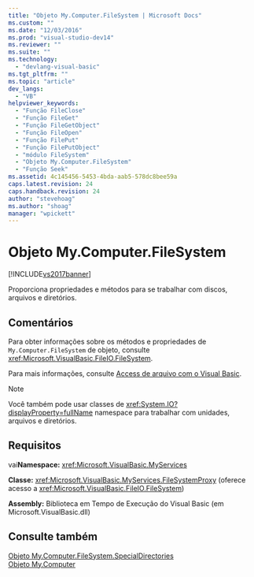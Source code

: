 ```yaml
---
title: "Objeto My.Computer.FileSystem | Microsoft Docs"
ms.custom: ""
ms.date: "12/03/2016"
ms.prod: "visual-studio-dev14"
ms.reviewer: ""
ms.suite: ""
ms.technology: 
  - "devlang-visual-basic"
ms.tgt_pltfrm: ""
ms.topic: "article"
dev_langs: 
  - "VB"
helpviewer_keywords: 
  - "Função FileClose"
  - "Função FileGet"
  - "Função FileGetObject"
  - "Função FileOpen"
  - "Função FilePut"
  - "Função FilePutObject"
  - "módulo FileSystem"
  - "Objeto My.Computer.FileSystem"
  - "Função Seek"
ms.assetid: 4c145456-5453-4bda-aab5-578dc8bee59a
caps.latest.revision: 24
caps.handback.revision: 24
author: "stevehoag"
ms.author: "shoag"
manager: "wpickett"
---
```

# Objeto My.Computer.FileSystem
[!INCLUDE[vs2017banner](../../../csharp/includes/vs2017banner.md)]

Proporciona propriedades e métodos para se trabalhar com discos, arquivos e diretórios.  
  
## Comentários  
 Para obter informações sobre os métodos e propriedades de `My.Computer.FileSystem` de objeto, consulte <xref:Microsoft.VisualBasic.FileIO.FileSystem>.  
  
 Para mais informações, consulte [Access de arquivo com o Visual Basic](../../../visual-basic/developing-apps/programming/drives-directories-files/file-access.md).  
  
> [!NOTE]
>  Você também pode usar classes de <xref:System.IO?displayProperty=fullName> namespace para trabalhar com unidades, arquivos e diretórios.  
  
## Requisitos  
 vai**Namespace:** <xref:Microsoft.VisualBasic.MyServices>  
  
 **Classe:** <xref:Microsoft.VisualBasic.MyServices.FileSystemProxy> \(oferece acesso a <xref:Microsoft.VisualBasic.FileIO.FileSystem>\)  
  
 **Assembly:** Biblioteca em Tempo de Execução do Visual Basic \(em Microsoft.VisualBasic.dll\)  
  
## Consulte também  
 [Objeto My.Computer.FileSystem.SpecialDirectories](../../../visual-basic/language-reference/objects/my-computer-filesystem-specialdirectories-object.md)   
 [Objeto My.Computer](../../../visual-basic/language-reference/objects/my-computer-object.md)